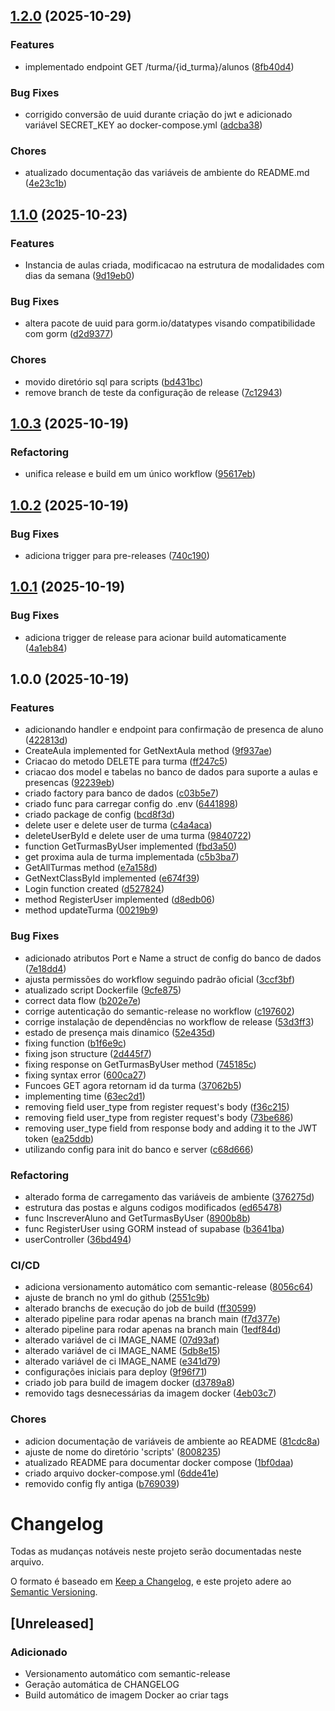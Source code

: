 ## [1.2.0](https://github.com/nucleo-de-esportes/backend/compare/v1.1.0...v1.2.0) (2025-10-29)


### Features

* implementado endpoint GET /turma/{id_turma}/alunos ([8fb40d4](https://github.com/nucleo-de-esportes/backend/commit/8fb40d4e0f1e6365a13f693c5b22667f15d3d868))


### Bug Fixes

* corrigido conversão de uuid durante criação do jwt e adicionado variável SECRET_KEY ao docker-compose.yml ([adcba38](https://github.com/nucleo-de-esportes/backend/commit/adcba38651fbcaa877c5bdf76fcdf93cfecabf33))


### Chores

* atualizado documentação das variáveis de ambiente do README.md ([4e23c1b](https://github.com/nucleo-de-esportes/backend/commit/4e23c1bd7dad550a4b146541db5b054f6aa8d245))

## [1.1.0](https://github.com/nucleo-de-esportes/backend/compare/v1.0.3...v1.1.0) (2025-10-23)


### Features

* Instancia de aulas criada, modificacao na estrutura de modalidades com dias da semana ([9d19eb0](https://github.com/nucleo-de-esportes/backend/commit/9d19eb0a9ac1260ed825d3228abe07d8438c57ba))


### Bug Fixes

* altera pacote de uuid para gorm.io/datatypes visando compatibilidade com gorm ([d2d9377](https://github.com/nucleo-de-esportes/backend/commit/d2d9377666fe16e95c1cfa0e0df8a8cc59016b5c))


### Chores

* movido diretório sql para scripts ([bd431bc](https://github.com/nucleo-de-esportes/backend/commit/bd431bc939331a17528d7b8991b7f108653ba48b))
* remove branch de teste da configuração de release ([7c12943](https://github.com/nucleo-de-esportes/backend/commit/7c12943332e3bf5cf1d7b6096b2635392e0f18c1))

## [1.0.3](https://github.com/nucleo-de-esportes/backend/compare/v1.0.2...v1.0.3) (2025-10-19)


### Refactoring

* unifica release e build em um único workflow ([95617eb](https://github.com/nucleo-de-esportes/backend/commit/95617eb0e2e8468644f1becb282e02d3f215f9c9))

## [1.0.2](https://github.com/nucleo-de-esportes/backend/compare/v1.0.1...v1.0.2) (2025-10-19)


### Bug Fixes

* adiciona trigger para pre-releases ([740c190](https://github.com/nucleo-de-esportes/backend/commit/740c190f173c640e7ca3582e1ebaf2855ae05e31))

## [1.0.1](https://github.com/nucleo-de-esportes/backend/compare/v1.0.0...v1.0.1) (2025-10-19)


### Bug Fixes

* adiciona trigger de release para acionar build automaticamente ([4a1eb84](https://github.com/nucleo-de-esportes/backend/commit/4a1eb8431ac2788124dc82becdde86ee7bc196f5))

## 1.0.0 (2025-10-19)


### Features

* adicionando handler e endpoint para confirmação de presenca de aluno ([422813d](https://github.com/nucleo-de-esportes/backend/commit/422813d1b2376ffc073d1c7cee8bc759a07e4bf8))
* CreateAula implemented for GetNextAula method ([9f937ae](https://github.com/nucleo-de-esportes/backend/commit/9f937ae220b2795263217d15451e9013a556aa65))
* Criacao do metodo DELETE para turma ([ff247c5](https://github.com/nucleo-de-esportes/backend/commit/ff247c5a05aa2366cc65f1e2a1aefd16ee1ac5a5))
* criacao dos model e tabelas no banco de dados para suporte a aulas e presencas ([92239eb](https://github.com/nucleo-de-esportes/backend/commit/92239eb4b7b980850c81742636b36ac3d0bb0a41))
* criado factory para banco de dados ([c03b5e7](https://github.com/nucleo-de-esportes/backend/commit/c03b5e7a49f4665675d841df32315379d67f0c56))
* criado func para carregar config do .env ([6441898](https://github.com/nucleo-de-esportes/backend/commit/64418980dadc4be8d78ca440e5bd68585a1e4369))
* criado package de config ([bcd8f3d](https://github.com/nucleo-de-esportes/backend/commit/bcd8f3d9b5d665153503330459915afff323818c))
* delete user e delete user de turma ([c4a4aca](https://github.com/nucleo-de-esportes/backend/commit/c4a4aca7971bd391d81c5cfa2d7c63b57eaf8d93))
* deleteUserById e delete user de uma turma ([9840722](https://github.com/nucleo-de-esportes/backend/commit/98407223f2a84215c3c58f942e8b331319747855))
* function GetTurmasByUser implemented ([fbd3a50](https://github.com/nucleo-de-esportes/backend/commit/fbd3a5031042ecd2b0c107aa934e4b0be598a4bc))
* get proxima aula de turma implementada ([c5b3ba7](https://github.com/nucleo-de-esportes/backend/commit/c5b3ba7d92058381d0d3770924fc00432ea0dfc7))
* GetAllTurmas method ([e7a158d](https://github.com/nucleo-de-esportes/backend/commit/e7a158dbf24bd6b08fd545583c97feb444055dfd))
* GetNextClassById implemented ([e674f39](https://github.com/nucleo-de-esportes/backend/commit/e674f39e38621f5b857adb9036b8deda39046d04))
* Login function created ([d527824](https://github.com/nucleo-de-esportes/backend/commit/d527824381af96339ef445ee819e70ce1939fa2d))
* method RegisterUser implemented ([d8edb06](https://github.com/nucleo-de-esportes/backend/commit/d8edb06e426abdb74dd9a3742b7f7330ec9fc77c))
* method updateTurma ([00219b9](https://github.com/nucleo-de-esportes/backend/commit/00219b92435bc5a4b0756e2097a855bc2a7a9572))


### Bug Fixes

* adicionado atributos Port e Name a struct de config do banco de dados ([7e18dd4](https://github.com/nucleo-de-esportes/backend/commit/7e18dd43ec3e0cd177c2151417fe84e259f687b5))
* ajusta permissões do workflow seguindo padrão oficial ([3ccf3bf](https://github.com/nucleo-de-esportes/backend/commit/3ccf3bfd9b88cd95ea77fdecd5b6a0b8cdcc3a79))
* atualizado script Dockerfile ([9cfe875](https://github.com/nucleo-de-esportes/backend/commit/9cfe875deb49d67d86c5d12a7c75f577afeb576c))
* correct data flow ([b202e7e](https://github.com/nucleo-de-esportes/backend/commit/b202e7eed5f29e99448152bd6be8a4a9332cbf20))
* corrige autenticação do semantic-release no workflow ([c197602](https://github.com/nucleo-de-esportes/backend/commit/c19760200a58dbb6f7f123c3778a92ad783239a3))
* corrige instalação de dependências no workflow de release ([53d3ff3](https://github.com/nucleo-de-esportes/backend/commit/53d3ff3e548815aa7470d3967a703dcc3947d674))
* estado de presença mais dinamico ([52e435d](https://github.com/nucleo-de-esportes/backend/commit/52e435d30cde41157b70ac84082ac103c0759fa1))
* fixing function ([b1f6e9c](https://github.com/nucleo-de-esportes/backend/commit/b1f6e9c1178a3dea47ed3ed2870989a710ca4056))
* fixing json structure ([2d445f7](https://github.com/nucleo-de-esportes/backend/commit/2d445f7aeab322dac88522f07a6b7e916f5ecb9f))
* fixing response on GetTurmasByUser method ([745185c](https://github.com/nucleo-de-esportes/backend/commit/745185cd445ca8fe42a2f8b4e0efd74fbf5fb61a))
* fixing syntax error ([600ca27](https://github.com/nucleo-de-esportes/backend/commit/600ca273f12d388ac342a2245012d15192889d2c))
* Funcoes GET agora retornam id da turma ([37062b5](https://github.com/nucleo-de-esportes/backend/commit/37062b52a67ca44ac939e96359184e5e8557f380))
* implementing time ([63ec2d1](https://github.com/nucleo-de-esportes/backend/commit/63ec2d1ebc6bec11530403a2e2eb4c7122d48ad2))
* removing field user_type from register request's body ([f36c215](https://github.com/nucleo-de-esportes/backend/commit/f36c21533b493fbf117a7d12a872774432a58a0b))
* removing field user_type from register request's body ([73be686](https://github.com/nucleo-de-esportes/backend/commit/73be6868c98a76a99d4ae9dd7a0223435a5790c5))
* removing user_type field from response body and adding it to the JWT token ([ea25ddb](https://github.com/nucleo-de-esportes/backend/commit/ea25ddba0065fb0c3b0bedc160efb8e41e0b2d62))
* utilizando config para init do banco e server ([c68d666](https://github.com/nucleo-de-esportes/backend/commit/c68d666b46456dff6fb9d81949252c23bdc2464b))


### Refactoring

* alterado forma de carregamento das variáveis de ambiente ([376275d](https://github.com/nucleo-de-esportes/backend/commit/376275de77326d1d2611a866a9dabd355d715154))
* estrutura das postas e alguns codigos modificados ([ed65478](https://github.com/nucleo-de-esportes/backend/commit/ed65478398772a82f06afa30b1fe094aebba21b2))
* func InscreverAluno and GetTurmasByUser ([8900b8b](https://github.com/nucleo-de-esportes/backend/commit/8900b8bd9ab229a1a6313d54c877350743ef830f))
* func RegisterUser using GORM instead of supabase ([b3641ba](https://github.com/nucleo-de-esportes/backend/commit/b3641baa86f8584c5abc139ac1f00a4b3f2e5a6a))
* userController ([36bd494](https://github.com/nucleo-de-esportes/backend/commit/36bd494db813251c74de873dc3a5c3aae665176c))


### CI/CD

* adiciona versionamento automático com semantic-release ([8056c64](https://github.com/nucleo-de-esportes/backend/commit/8056c64c9bd85753c5892c267e806c509de53dd2))
* ajuste de branch no yml do github ([2551c9b](https://github.com/nucleo-de-esportes/backend/commit/2551c9bc23720bcf120b6f8f4f4c34388cafb637))
* alterado branchs de execução do job de build ([ff30599](https://github.com/nucleo-de-esportes/backend/commit/ff3059983d0e7c9a877e2e459e29d3e98be7dbb5))
* alterado pipeline para rodar apenas na branch main ([f7d377e](https://github.com/nucleo-de-esportes/backend/commit/f7d377ee647d92d255d2d7da35335c6a8504bd1e))
* alterado pipeline para rodar apenas na branch main ([1edf84d](https://github.com/nucleo-de-esportes/backend/commit/1edf84dff286d4489a234ea122be8b1be6c6c231))
* alterado variável de ci IMAGE_NAME ([07d93af](https://github.com/nucleo-de-esportes/backend/commit/07d93afcb88a29cf6296328d22020b8754cf92f1))
* alterado variável de ci IMAGE_NAME ([5db8e15](https://github.com/nucleo-de-esportes/backend/commit/5db8e1593a316ba35e49c6cf77f861fbd236384e))
* alterado variável de ci IMAGE_NAME ([e341d79](https://github.com/nucleo-de-esportes/backend/commit/e341d79232fabf78c01b4df7282516f955377d8a))
* configurações iniciais para deploy ([9f96f71](https://github.com/nucleo-de-esportes/backend/commit/9f96f715a659f1aa07cf9bb1bc080ada9532dad1))
* criado job para build de imagem docker ([d3789a8](https://github.com/nucleo-de-esportes/backend/commit/d3789a8ecbca6127181e4b4e55dc18f8fafcad91))
* removido tags desnecessárias da imagem docker ([4eb03c7](https://github.com/nucleo-de-esportes/backend/commit/4eb03c7d7c41fea5e880ebd639723a854c752acd))


### Chores

* adicion documentação de variáveis de ambiente ao README ([81cdc8a](https://github.com/nucleo-de-esportes/backend/commit/81cdc8a3d1958de236d972458f1c5a0e7f5617ab))
* ajuste de nome do diretório 'scripts' ([8008235](https://github.com/nucleo-de-esportes/backend/commit/8008235cd77b9e604056e18b554339e9d59eba97))
* atualizado README para documentar docker compose ([1bf0daa](https://github.com/nucleo-de-esportes/backend/commit/1bf0daa0e2c4d7029a75c371eaa82b6984bb5490))
* criado arquivo docker-compose.yml ([6dde41e](https://github.com/nucleo-de-esportes/backend/commit/6dde41e467360b9901a5f8fffc9d809872056d7d))
* removido config fly antiga ([b769039](https://github.com/nucleo-de-esportes/backend/commit/b7690398a87d5116c9d972476976bf3e2683ddfa))

# Changelog

Todas as mudanças notáveis neste projeto serão documentadas neste arquivo.

O formato é baseado em [Keep a Changelog](https://keepachangelog.com/pt-BR/1.0.0/),
e este projeto adere ao [Semantic Versioning](https://semver.org/lang/pt-BR/).

## [Unreleased]

### Adicionado
- Versionamento automático com semantic-release
- Geração automática de CHANGELOG
- Build automático de imagem Docker ao criar tags
